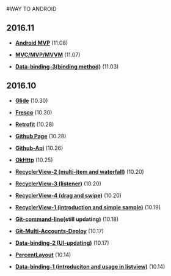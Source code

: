 #WAY TO ANDROID

## 2016.11

- **[Android MVP](DesignFramework/android-mvp.md)** (11.08)

- **[MVC/MVP/MVVM](DesignFramework/mvc-mvp-mvvm.md)** (11.07)

- **[Data-binding-3(binding method)](DataBinding/data-binding-3-en.md)** (11.03)

## 2016.10

- **[Glide](ImageLoader/glide.md)** (10.30)

- **[Fresco](ImageLoader/fresco.md)** (10.30)

- **[Retrofit](HttpClient/retrofit-en.md)** (10.28)

- **[Github Page](Git-Github/github-page.md)** (10.28)

- **[Github-Api](Git-Github/github-api.md)** (10.26)

- **[OkHttp](HttpClient/okhttp.md)**	(10.25)

- **[RecyclerView-2 (multi-item and waterfall)](RecyclerView/recycler-view-2.md)** (10.20)

- **[RecyclerView-3 (listener)](RecyclerView/recycler-view-3.md)** (10.20)

- **[RecyclerView-4 (drag and swipe)](RecyclerView/recycler-view-4.md)** (10.20)

- **[RecyclerView-1 (introduction and simple sample)](RecyclerView/recycler-view-1.md)** (10.19)

- **[Git-command-line](Git-Github/git-command-line.md)(still updating)** (10.18)

- **[Git-Multi-Accounts-Deploy](Git-Github/git-multi-accounts-deploy.md)** (10.17)

- **[Data-binding-2 (UI-updating)](DataBinding/data-binding-2.md)** (10.17)

- **[PercentLayout](percent-layout.md)** (10.14)

- **[Data-binding-1 (introduciton and usage in listview)](DataBinding/data-binding-1-en.md)** (10.14)

